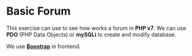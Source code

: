 # Basic Forum

This exercise can use to see how works a forum in **PHP v7**. We can use **PDO** (PHP Data Objects) or **mySQLi** to create and modify database.

We use **[Boostrap](http://getbootstrap.com/)** in frontend.



